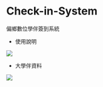 # Check-in-System
偏鄉數位學伴簽到系統


* 使用說明

![](https://github.com/Yuru-0630/Check-in-System/Screenshot1.png)


* 大學伴資料

![]([https://github.com/107321048/107321048/blob/master/3.png](https://github.com/Yuru-0630/Check-in-System/blob/0b046c4e73161a299dc1d1f3a72b77f90873c931/Screenshot2.png)https://github.com/Yuru-0630/Check-in-System/blob/0b046c4e73161a299dc1d1f3a72b77f90873c931/Screenshot2.png)
